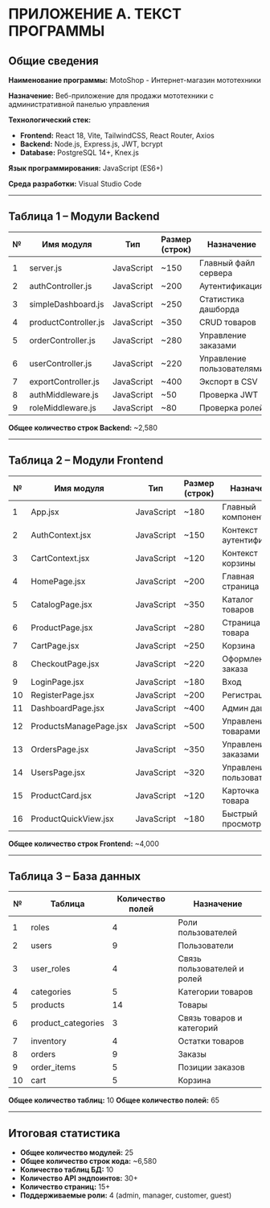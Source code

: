 # ПРИЛОЖЕНИЕ А. ТЕКСТ ПРОГРАММЫ

## Общие сведения

**Наименование программы:** MotoShop - Интернет-магазин мототехники

**Назначение:** Веб-приложение для продажи мототехники с административной панелью управления

**Технологический стек:**
- **Frontend:** React 18, Vite, TailwindCSS, React Router, Axios
- **Backend:** Node.js, Express.js, JWT, bcrypt
- **Database:** PostgreSQL 14+, Knex.js

**Язык программирования:** JavaScript (ES6+)

**Среда разработки:** Visual Studio Code

---

## Таблица 1 – Модули Backend

| № | Имя модуля | Тип | Размер (строк) | Назначение |
|---|------------|-----|----------------|------------|
| 1 | server.js | JavaScript | ~150 | Главный файл сервера |
| 2 | authController.js | JavaScript | ~200 | Аутентификация |
| 3 | simpleDashboard.js | JavaScript | ~250 | Статистика дашборда |
| 4 | productController.js | JavaScript | ~350 | CRUD товаров |
| 5 | orderController.js | JavaScript | ~280 | Управление заказами |
| 6 | userController.js | JavaScript | ~220 | Управление пользователями |
| 7 | exportController.js | JavaScript | ~400 | Экспорт в CSV |
| 8 | authMiddleware.js | JavaScript | ~50 | Проверка JWT |
| 9 | roleMiddleware.js | JavaScript | ~80 | Проверка ролей |

**Общее количество строк Backend:** ~2,580

---

## Таблица 2 – Модули Frontend

| № | Имя модуля | Тип | Размер (строк) | Назначение |
|---|------------|-----|----------------|------------|
| 1 | App.jsx | JavaScript | ~180 | Главный компонент |
| 2 | AuthContext.jsx | JavaScript | ~150 | Контекст аутентификации |
| 3 | CartContext.jsx | JavaScript | ~120 | Контекст корзины |
| 4 | HomePage.jsx | JavaScript | ~200 | Главная страница |
| 5 | CatalogPage.jsx | JavaScript | ~350 | Каталог товаров |
| 6 | ProductPage.jsx | JavaScript | ~280 | Страница товара |
| 7 | CartPage.jsx | JavaScript | ~250 | Корзина |
| 8 | CheckoutPage.jsx | JavaScript | ~220 | Оформление заказа |
| 9 | LoginPage.jsx | JavaScript | ~180 | Вход |
| 10 | RegisterPage.jsx | JavaScript | ~200 | Регистрация |
| 11 | DashboardPage.jsx | JavaScript | ~400 | Админ дашборд |
| 12 | ProductsManagePage.jsx | JavaScript | ~500 | Управление товарами |
| 13 | OrdersPage.jsx | JavaScript | ~350 | Управление заказами |
| 14 | UsersPage.jsx | JavaScript | ~320 | Управление пользователями |
| 15 | ProductCard.jsx | JavaScript | ~120 | Карточка товара |
| 16 | ProductQuickView.jsx | JavaScript | ~180 | Быстрый просмотр |

**Общее количество строк Frontend:** ~4,000

---

## Таблица 3 – База данных

| № | Таблица | Количество полей | Назначение |
|---|---------|------------------|------------|
| 1 | roles | 4 | Роли пользователей |
| 2 | users | 9 | Пользователи |
| 3 | user_roles | 4 | Связь пользователей и ролей |
| 4 | categories | 5 | Категории товаров |
| 5 | products | 14 | Товары |
| 6 | product_categories | 3 | Связь товаров и категорий |
| 7 | inventory | 4 | Остатки товаров |
| 8 | orders | 9 | Заказы |
| 9 | order_items | 5 | Позиции заказов |
| 10 | cart | 5 | Корзина |

**Общее количество таблиц:** 10
**Общее количество полей:** 65

---

## Итоговая статистика

- **Общее количество модулей:** 25
- **Общее количество строк кода:** ~6,580
- **Количество таблиц БД:** 10
- **Количество API эндпоинтов:** 30+
- **Количество страниц:** 15+
- **Поддерживаемые роли:** 4 (admin, manager, customer, guest)
